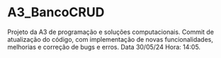 # A3_BancoCRUD
Projeto da A3 de programação e soluções computacionais.
Commit de atualização do código, com implementação de novas funcionalidades, melhorias e correção de bugs e erros. Data 30/05/24 Hora: 14:05.
